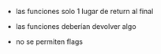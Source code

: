 
-   las funciones solo 1 lugar de return al final

-   las funciones deberían devolver algo

-   no se permiten flags